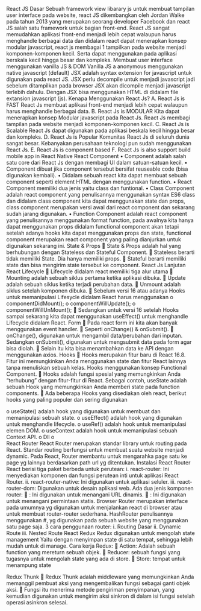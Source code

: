 React JS Dasar
Sebuah framework view libarary js untuk membuat tampilan user interface pada website, react JS dikembangkan oleh Jordan Walke pada tahun 2013 yang merupakan seorang developer Facebook dan react JS salah satu framework untuk bagian front-end.
React JS sangat memudahkan aplikasi front-end menjadi lebih cepat walaupun harus menghandle berbagai data dan didalam react dapat menerapkan konsep modular javascript, react js membagai 1 tampilkan pada website menjadi komponen-komponen kecil. Serta dapat menggunakan pada aplikasi berskala kecil hingga besar dan kompleks.
Membuat user interface menggunakan vanilla JS & DOM
Vanilla JS a anonymous menggunakan native javascript (default)
JSX adalah syntax extension for javascript untuk digunakan pada react JS. JSX perlu decompile untuk menjadi javascript jadi sebelum ditampilkan pada browser JSX akan dicompile menjadi javascript terlebih dahulu. Dengan JSX bisa menggunakan HTML di didalam file extansion javascript (js).
Kenapa Menggunakan React Js?
A.	React Js is FAST
React Js membuat aplikasi front-end menjadi lebih cepat walaupun harus menghandle berbagai data.
B.	React Js is MODULAR
Kita dapat menerapkan konsep Modular javascript pada React Js. React Js membagi tampilan pada website menjadi komponen-komponen kecil.
C.	React Js is Scalable
React Js dapat digunakan pada aplikasi beskala kecil hingga besar dan kompleks.
D.	React Js is Popular
Komunitas React Js di seluruh dunia sangat besar. Kebanyakan perusahaan teknologi pun sudah menggunakan React Js.
E.	React Js is component based
F.	React Js is also support build mobile app in React Native
React Component
•	Component adalah salah satu core dari React Js dengan membagi UI dalam satuan-satuan kecil.
•	Component dibuat jika component tersebut bersifat reuseable code (bisa digunakan kembali).
•	Didalam sebuah react kita dapat membuat sebuah component seperti element HTML dengan menggunakan function.
•	React Component memiliki dua jenis yaitu class dan funtional.
•	Class Component adalah react component yang penulisannya menggunakan syntax ES6 class dan didalam class component kita dapat menggunakan state dan props, class component merupakan versi awal dari react component dan sekarang sudah jarang digunakan.
•	Function Component adalah react component yang penulisannya menggunakan format function, pada awalnya kita hanya dapat menggunakan props didalam functional component akan tetapi setelah adanya hooks kita dapat menggunakan props dan state, functional component merupakan react component yang paling dianjurkan untuk digunakan sekarang ini.
State & Props
	State & Props adalah hal yang berhubungan dengan Stateless dan Stateful Component.
	Stateless berarti tidak memiliki State. Dia hanya memiliki props.
	Stateful berarti memiliki state dan bisa mengirim state tersebut ke component.
React Js Lanjutan
React Lifecycle
	Lifecycle didalam react memiliki tiga alur utama
	Mounting adalah sebuah siklus pertama ketika aplikasi dibuka.
	Update adalah sebuah siklus ketika terjadi perubahan data.
	Unmount adalah siklus setelah komponen dibuka.
	Sebelum versi 16 atau adanya Hooks untuk memanipulasi Lifesycle didalam React harus menggunakan
o	componentDidMount();
o	componentWillUpdate();
o	componentWillUnMount();
	Sedangkan untuk versi 16 setelah Hooks sampai sekarang kita dapat menggunakan useEffect() untuk menghandle Lifecycle didalam React.
Form
	Pada react form ini kita akan banyak menggunakan event handler. 
	Seperti onChange() & onSubmit().
	onChange(), digunakan untuk mengambil data/perubahan dari inputan. Sedangkan onSubmit(), digunakan untuk mengsubmit data pada form agar bisa diolah.
	Selain itu kita bisa menambahkan data ke API dengan menggunakan axios.
Hooks
	Hooks merupakan fitur baru di React 16.8. Fitur ini memungkinkan Anda menggunakan state dan fitur React lainnya tanpa menuliskan sebuah kelas. Hooks menggunakan konsep Functional Component.
	Hooks adalah fungsi spesial yang memungkinkan Anda “terhubung” dengan fitur-fitur di React. Sebagai contoh, useState adalah sebuah Hook yang memungkinkan Anda memberi state pada function components.
	Ada beberapa Hooks yang disediakan oleh react, berikut hooks yang paling populer dan sering digunakan

o	useState() adalah hook yang digunakan untuk membuat dan memanipulasi sebuah state.
o	useEffect() adalah hook yang digunakan untuk menghandle lifecycle.
o	useRef() adalah hook untuk memanipulasi elemen DOM.
o	useContext adalah hook untuk memanipulasi sebuah Context API.
o	Dll
o	
React Router
React Router merupakan standar library untuk routing pada React. Standar routing berfungsi untuk membuat suatu website menjadi dynamic. Pada React, Router membantu untuk mengarahka page satu ke page yg lainnya berdasarkan path url yg ditentukan. Instalasi React Router React berisi tiga paket berbeda untuk perutean:
i.	react-router: Ini menyediakan komponen dan fungsi perutean inti untuk aplikasi React Router.
ii.	react-router-native: Ini digunakan untuk aplikasi seluler.
iii.	react-router-dom: Digunakan untuk desain aplikasi web.
Ada dua jenis komponen router:
	<BrowserRouter>: Ini digunakan untuk menangani URL dinamis.
	<HashRouter>: Ini digunakan untuk menangani permintaan statis.
Browser Router merupakan interface pada umumnya yg digunakan untuk menjalankan react di browser atau untuk membuat router-router sederhana.
HashRouter penulisannya menggunakan #, yg digunakan pada sebuah website yang menggunakan satu page saja.
3 cara penggunaan router:
i.	Routing Dasar
ii.	Dynamic Route
iii.	Nested Route
React Redux
Redux digunakan untuk mengolah state management Yaitu dengan menyimpan state di satu tempat, sehingga lebih mudah untuk di manage.
Cara kerja Redux:
	Action: Adalah sebuah function yang mereturn sebuah objek.
	Reducer: sebuah fungsi yang tugasnya untuk mengolah state yang ada di store.
	Store: tempat untuk menampung state

Redux Thunk
	Redux Thunk adalah middleware yang memungkinkan Anda memanggil pembuat aksi yang mengembalikan fungsi sebagai ganti objek aksi.
	Fungsi itu menerima metode pengiriman penyimpanan, yang kemudian digunakan untuk mengirim aksi sinkron di dalam isi fungsi setelah operasi asinkron selesai.









 
